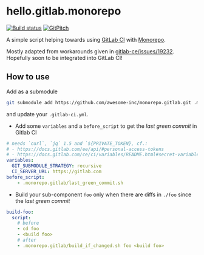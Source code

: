 # hello.gitlab.monorepo

[![Build status](https://gitlab.com/mkoertgen/hello.gitlab.monorepo/badges/master/build.svg)](https://gitlab.com/mkoertgen/hello.gitlab.monorepo)
[![GitPitch](https://gitpitch.com/assets/badge.svg)](https://gitpitch.com/awesome-inc/hello.gitlab.monorepo/master)

A simple script helping towards using [GitLab CI](https://docs.gitlab.com/ee/ci/yaml/) with [Monorepo](https://medium.com/@maoberlehner/monorepos-in-the-wild-33c6eb246cb9).

Mostly adapted from workarounds given in [gitlab-ce/issues/19232](https://gitlab.com/gitlab-org/gitlab-ce/issues/19232).
Hopefully soon to be integrated into GitLab CI!

## How to use

Add as a submodule

```bash
git submodule add https://github.com/awesome-inc/monorepo.gitlab.git .monorepo.gitlab
```

and update your `.gitlab-ci.yml`.

- Add some `variables` and a `before_script` to get the *last green commit* in Gitlab CI

```yml
# needs `curl`, `jq` 1.5 and `${PRIVATE_TOKEN}, cf.:
# - https://docs.gitlab.com/ee/api/#personal-access-tokens
# - https://docs.gitlab.com/ce/ci/variables/README.html#secret-variables
variables:
  GIT_SUBMODULE_STRATEGY: recursive
  CI_SERVER_URL: https://gitlab.com
before_script:
    - .monorepo.gitlab/last_green_commit.sh
```

- Build your sub-component `foo` only when there are diffs in `./foo` since the *last green commit*

```yml
build-foo:
  script:
    # before
    - cd foo
    - <build foo>
    # after
    - .monorepo.gitlab/build_if_changed.sh foo <build foo>
```